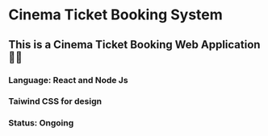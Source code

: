 # Cinema Ticket Booking System 
<h2>This is a Cinema Ticket Booking Web Application🎥🎥</h2>
<h3>Language: React and Node Js</h3>
<h3>Taiwind CSS for design</h3>
<h3>Status: Ongoing</h3>
